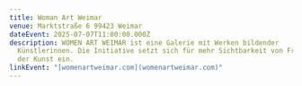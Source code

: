 ```yaml
---
title: Woman Art Weimar
venue: Marktstraße 6 99423 Weimar
dateEvent: 2025-07-07T11:00:00.000Z
description: WOMEN ART WEIMAR ist eine Galerie mit Werken bildender
  Künstlerinnen. Die Initiative setzt sich für mehr Sichtbarkeit von Frauen in
  der Kunst ein.
linkEvent: "[womenartweimar.com](womenartweimar.com)"
---
```


